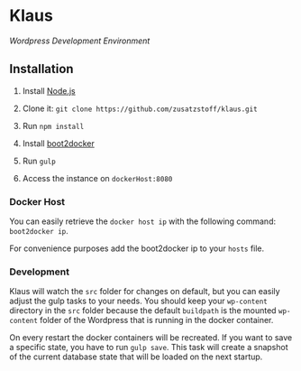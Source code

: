 # Klaus

*Wordpress Development Environment*

## Installation

1. Install [Node.js](https://nodejs.org/)

2. Clone it: ``git clone https://github.com/zusatzstoff/klaus.git``  

3. Run ``npm install``

4. Install [boot2docker](https://docs.docker.com/installation/)

5. Run ``gulp``

6. Access the instance on ``dockerHost:8080``

### Docker Host

You can easily retrieve the ``docker host ip`` with the following command: ``boot2docker ip``.

For convenience purposes add the boot2docker ip to your ``hosts`` file.

### Development

Klaus will watch the ``src`` folder for changes on default, but you can easily adjust the gulp tasks to your needs.
You should keep your ``wp-content`` directory in the ``src`` folder because the default ``buildpath`` is the mounted ``wp-content`` folder of the Wordpress that is running in the docker container.

On every restart the docker containers will be recreated. If you want to save a specific state, you have to run ``gulp save``. This task will create a snapshot of the current database state that will be loaded on the next startup.
